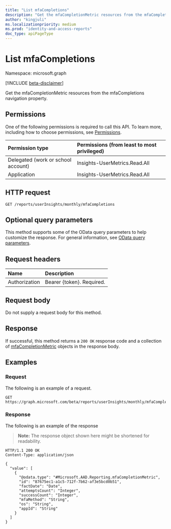 ```yaml
---
title: "List mfaCompletions"
description: "Get the mfaCompletionMetric resources from the mfaCompletions navigation property."
author: "kingjuli"
ms.localizationpriority: medium
ms.prod: "identity-and-access-reports"
doc_type: apiPageType
---
```


# List mfaCompletions
Namespace: microsoft.graph

[!INCLUDE [beta-disclaimer](../../includes/beta-disclaimer.md)]

Get the mfaCompletionMetric resources from the mfaCompletions navigation property.

## Permissions
One of the following permissions is required to call this API. To learn more, including how to choose permissions, see [Permissions](/graph/permissions-reference).

|Permission type|Permissions (from least to most privileged)|
|:---|:---|
|Delegated (work or school account)|Insights-UserMetrics.Read.All|
|Application|Insights-UserMetrics.Read.All|

## HTTP request

<!-- {
  "blockType": "ignored"
}
-->
``` http
GET /reports/userInsights/monthly/mfaCompletions
```

## Optional query parameters
This method supports some of the OData query parameters to help customize the response. For general information, see [OData query parameters](/graph/query-parameters).

## Request headers
|Name|Description|
|:---|:---|
|Authorization|Bearer {token}. Required.|

## Request body
Do not supply a request body for this method.

## Response

If successful, this method returns a `200 OK` response code and a collection of [mfaCompletionMetric](../resources/mfacompletionmetric.md) objects in the response body.

## Examples

### Request
The following is an example of a request.
<!-- {
  "blockType": "request",
  "name": "list_mfacompletionmetric"
}
-->
``` http
GET https://graph.microsoft.com/beta/reports/userInsights/monthly/mfaCompletions
```


### Response
The following is an example of the response
>**Note:** The response object shown here might be shortened for readability.
<!-- {
  "blockType": "response",
  "truncated": true,
  "@odata.type": "Collection(Microsoft.AAD.Reporting.mfaCompletionMetric)"
}
-->
``` http
HTTP/1.1 200 OK
Content-Type: application/json

{
  "value": [
    {
      "@odata.type": "#Microsoft.AAD.Reporting.mfaCompletionMetric",
      "id": "87675ec1-a1c5-712f-7b62-af3e5bcd0b51",
      "factDate": "Date",
      "attemptsCount": "Integer",
      "successCount": "Integer",
      "mfaMethod": "String",
      "os": "String",
      "appId": "String"
    }
  ]
}
```

